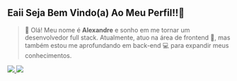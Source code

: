 ## Eaii Seja Bem Vindo(a) Ao Meu Perfil!!🚀

> 👋 Olá! Meu nome é **Alexandre** e sonho em me tornar um desenvolvedor full stack. Atualmente, atuo na área de frontend 🎨, mas também estou me aprofundando em back-end 💻 para expandir meus conhecimentos.

<div>
  <a href="https://github.com/Alexandre-Michael">
    <img src="https://github-readme-stats.vercel.app/api?username=Alexandre-Michael&theme=dark&show_icons=true">
    <img src="https://github-readme-stats.vercel.app/api/top-langs/?username=Alexandre-Michael&theme=dark">
  </a>
</div>
